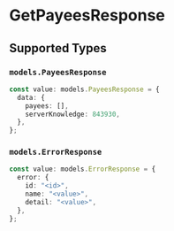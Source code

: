 # GetPayeesResponse


## Supported Types

### `models.PayeesResponse`

```typescript
const value: models.PayeesResponse = {
  data: {
    payees: [],
    serverKnowledge: 843930,
  },
};
```

### `models.ErrorResponse`

```typescript
const value: models.ErrorResponse = {
  error: {
    id: "<id>",
    name: "<value>",
    detail: "<value>",
  },
};
```

